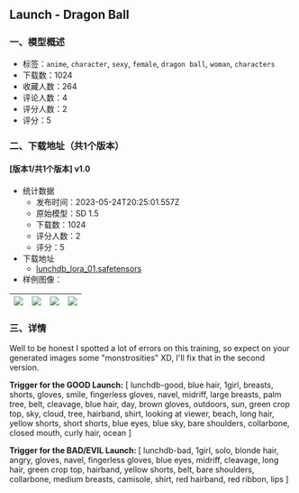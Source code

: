 ## Launch - Dragon Ball
### 一、模型概述

- 标签：`anime`, `character`, `sexy`, `female`, `dragon ball`, `woman`, `characters`
- 下载数：1024
- 收藏人数：264
- 评论人数：4
- 评分人数：2
- 评分：5

### 二、下载地址（共1个版本）

#### [版本1/共1个版本] v1.0

- 统计数据
  - 发布时间：2023-05-24T20:25:01.557Z
  - 原始模型：SD 1.5
  - 下载数：1024
  - 评分人数：2
  - 评分：5
- 下载地址
  - [lunchdb_lora_01.safetensors](https://civitai.com/api/download/models/80104)
- 样例图像：

| <img src="https://image.civitai.com/xG1nkqKTMzGDvpLrqFT7WA/1da1f725-89f6-423e-9a18-abe6dbbe5c88/width=450/899213.jpeg" /> | <img src="https://image.civitai.com/xG1nkqKTMzGDvpLrqFT7WA/20f31186-1071-41b9-9822-1ca9cf82d9f1/width=450/899226.jpeg" /> | <img src="https://image.civitai.com/xG1nkqKTMzGDvpLrqFT7WA/cb15adbb-2d15-4285-8055-55f336cc2f45/width=450/899221.jpeg" /> | <img src="https://image.civitai.com/xG1nkqKTMzGDvpLrqFT7WA/b7c3cdea-f0d9-4927-b892-8b3b161dbf23/width=450/899222.jpeg" /> |
| ---- | ---- | ---- | ---- |


### 三、详情
<p>Well to be honest I spotted a lot of errors on this training, so expect on your generated images some "monstrosities" XD, I'Il fix that in the second version.</p><p><strong>Trigger for the GOOD Launch:</strong> [ lunchdb-good, blue hair, 1girl, breasts, shorts, gloves, smile, fingerless gloves, navel, midriff, large breasts, palm tree, belt, cleavage, blue hair, day, brown gloves, outdoors, sun, green crop top, sky, cloud, tree, hairband, shirt, looking at viewer, beach, long hair, yellow shorts, short shorts, blue eyes, blue sky, bare shoulders, collarbone, closed mouth, curly hair, ocean ]</p><p><strong>Trigger for the BAD/EVIL Launch: </strong>[ lunchdb-bad, 1girl, solo, blonde hair, angry, gloves, navel, fingerless gloves, blue eyes, midriff, cleavage, long hair, green crop top, hairband, yellow shorts, belt, bare shoulders, collarbone, medium breasts, camisole, shirt, red hairband, red ribbon, lips ]</p>